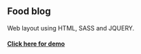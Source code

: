 <h2>Food blog</h2>
<p>Web layout using HTML, SASS and JQUERY.</p>
<h4><a href="https://andreimihai-designam.github.io/blog_site/">Click here for demo</a></h4>
